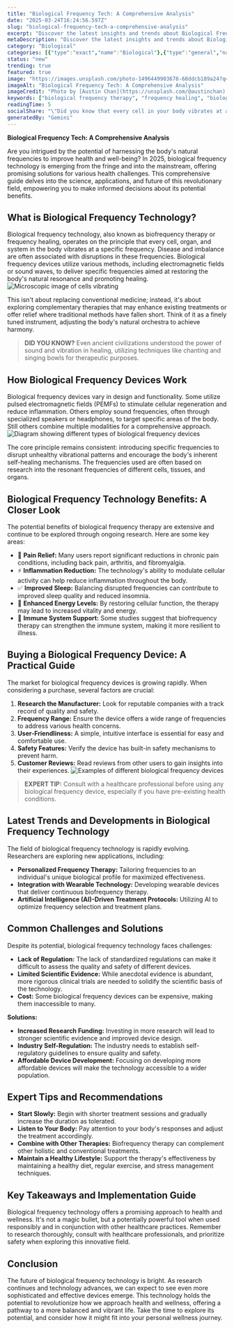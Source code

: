 ```yaml
---
title: "Biological Frequency Tech: A Comprehensive Analysis"
date: "2025-03-24T16:24:56.597Z"
slug: "biological-frequency-tech-a-comprehensive-analysis"
excerpt: "Discover the latest insights and trends about Biological Frequency Tech. This comprehensive guide covers everything you need to know about Biological Frequency Tech in 2025."
metaDescription: "Discover the latest insights and trends about Biological Frequency Tech. This comprehensive guide covers everything you need to know about Biological Frequ..."
category: "Biological"
categories: [{"type":"exact","name":"Biological"},{"type":"general","name":"Engineering"},{"type":"medium","name":"Signal Processing"},{"type":"specific","name":"Resonance Therapy"},{"type":"niche","name":"Electromagnetic Fields"}]
status: "new"
trending: true
featured: true
image: "https://images.unsplash.com/photo-1496449903678-68ddcb189a24?q=85&w=1200&fit=max&fm=webp&auto=compress"
imageAlt: "Biological Frequency Tech: A Comprehensive Analysis"
imageCredit: "Photo by [Austin Chan](https://unsplash.com/@austinchan) on Unsplash"
keywords: ["biological frequency therapy", "frequency healing", "biological frequency devices", "what is biological frequency technology?", "buy biological frequency device", "biological frequency technology benefits", "best biological frequency machine", "biological frequency for pain relief", "biological frequency technology explained", "biological frequency resonance therapy"]
readingTime: 5
socialShare: "\"Did you know that every cell in your body vibrates at a specific frequency?  Biological frequency technology is harnessing this power to revolutionize healthcare in 2025!\""
generatedBy: "Gemini"
---
```


**Biological Frequency Tech: A Comprehensive Analysis**

Are you intrigued by the potential of harnessing the body's natural frequencies to improve health and well-being?  In 2025, biological frequency technology is emerging from the fringe and into the mainstream, offering promising solutions for various health challenges. This comprehensive guide delves into the science, applications, and future of this revolutionary field, empowering you to make informed decisions about its potential benefits.

## What is Biological Frequency Technology?

Biological frequency technology, also known as biofrequency therapy or frequency healing, operates on the principle that every cell, organ, and system in the body vibrates at a specific frequency.  Disease and imbalance are often associated with disruptions in these frequencies.  Biological frequency devices utilize various methods, including electromagnetic fields or sound waves, to deliver specific frequencies aimed at restoring the body's natural resonance and promoting healing. ![Microscopic image of cells vibrating](https://images.unsplash.com/photo-1451187580459-43490279c0fa?q=85&w=1200&fit=max&fm=webp&auto=compress)

This isn't about replacing conventional medicine; instead, it's about exploring complementary therapies that may enhance existing treatments or offer relief where traditional methods have fallen short.  Think of it as a finely tuned instrument, adjusting the body's natural orchestra to achieve harmony.

> **DID YOU KNOW?**  Even ancient civilizations understood the power of sound and vibration in healing, utilizing techniques like chanting and singing bowls for therapeutic purposes.

## How Biological Frequency Devices Work

Biological frequency devices vary in design and functionality.  Some utilize pulsed electromagnetic fields (PEMFs) to stimulate cellular regeneration and reduce inflammation. Others employ sound frequencies, often through specialized speakers or headphones, to target specific areas of the body.  Still others combine multiple modalities for a comprehensive approach. ![Diagram showing different types of biological frequency devices](https://images.unsplash.com/photo-1484417894907-623942c8ee29?q=85&w=1200&fit=max&fm=webp&auto=compress)

The core principle remains consistent:  introducing specific frequencies to disrupt unhealthy vibrational patterns and encourage the body's inherent self-healing mechanisms.  The frequencies used are often based on research into the resonant frequencies of different cells, tissues, and organs.

## Biological Frequency Technology Benefits: A Closer Look

The potential benefits of biological frequency therapy are extensive and continue to be explored through ongoing research.  Here are some key areas:

* 🔑 **Pain Relief:** Many users report significant reductions in chronic pain conditions, including back pain, arthritis, and fibromyalgia.
* ⚡ **Inflammation Reduction:**  The technology's ability to modulate cellular activity can help reduce inflammation throughout the body.
* ✅ **Improved Sleep:**  Balancing disrupted frequencies can contribute to improved sleep quality and reduced insomnia.
* 🌿 **Enhanced Energy Levels:**  By restoring cellular function, the therapy may lead to increased vitality and energy.
* 💪 **Immune System Support:**  Some studies suggest that biofrequency therapy can strengthen the immune system, making it more resilient to illness.

## Buying a Biological Frequency Device: A Practical Guide

The market for biological frequency devices is growing rapidly. When considering a purchase, several factors are crucial:

1. **Research the Manufacturer:** Look for reputable companies with a track record of quality and safety.
2. **Frequency Range:**  Ensure the device offers a wide range of frequencies to address various health concerns.
3. **User-Friendliness:**  A simple, intuitive interface is essential for easy and comfortable use.
4. **Safety Features:**  Verify the device has built-in safety mechanisms to prevent harm.
5. **Customer Reviews:**  Read reviews from other users to gain insights into their experiences. ![Examples of different biological frequency devices](https://images.unsplash.com/photo-1517976487492-5750f3195933?q=85&w=1200&fit=max&fm=webp&auto=compress)

> **EXPERT TIP:** Consult with a healthcare professional before using any biological frequency device, especially if you have pre-existing health conditions.

## Latest Trends and Developments in Biological Frequency Technology

The field of biological frequency technology is rapidly evolving.  Researchers are exploring new applications, including:

* **Personalized Frequency Therapy:** Tailoring frequencies to an individual's unique biological profile for maximized effectiveness.
* **Integration with Wearable Technology:**  Developing wearable devices that deliver continuous biofrequency therapy.
* **Artificial Intelligence (AI)-Driven Treatment Protocols:**  Utilizing AI to optimize frequency selection and treatment plans.

## Common Challenges and Solutions

Despite its potential, biological frequency technology faces challenges:

* **Lack of Regulation:**  The lack of standardized regulations can make it difficult to assess the quality and safety of different devices.
* **Limited Scientific Evidence:**  While anecdotal evidence is abundant, more rigorous clinical trials are needed to solidify the scientific basis of the technology.
* **Cost:**  Some biological frequency devices can be expensive, making them inaccessible to many.

**Solutions:**

* **Increased Research Funding:**  Investing in more research will lead to stronger scientific evidence and improved device design.
* **Industry Self-Regulation:**  The industry needs to establish self-regulatory guidelines to ensure quality and safety.
* **Affordable Device Development:**  Focusing on developing more affordable devices will make the technology accessible to a wider population.

## Expert Tips and Recommendations

* **Start Slowly:**  Begin with shorter treatment sessions and gradually increase the duration as tolerated.
* **Listen to Your Body:**  Pay attention to your body's responses and adjust the treatment accordingly.
* **Combine with Other Therapies:**  Biofrequency therapy can complement other holistic and conventional treatments.
* **Maintain a Healthy Lifestyle:**  Support the therapy's effectiveness by maintaining a healthy diet, regular exercise, and stress management techniques.

## Key Takeaways and Implementation Guide

Biological frequency technology offers a promising approach to health and wellness.  It's not a magic bullet, but a potentially powerful tool when used responsibly and in conjunction with other healthcare practices.  Remember to research thoroughly, consult with healthcare professionals, and prioritize safety when exploring this innovative field.

## Conclusion

The future of biological frequency technology is bright.  As research continues and technology advances, we can expect to see even more sophisticated and effective devices emerge. This technology holds the potential to revolutionize how we approach health and wellness, offering a pathway to a more balanced and vibrant life.  Take the time to explore its potential, and consider how it might fit into your personal wellness journey.


